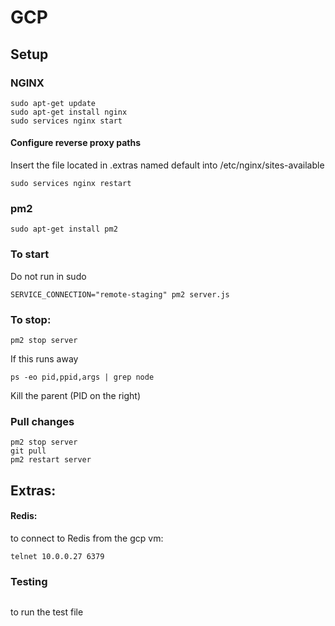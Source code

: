 # GCP

## Setup

### NGINX
```
sudo apt-get update
sudo apt-get install nginx
sudo services nginx start
```
#### Configure reverse proxy paths
Insert the file located in .extras named default into /etc/nginx/sites-available
```
sudo services nginx restart
```

### pm2
```
sudo apt-get install pm2
```

### To start
Do not run in sudo
```
SERVICE_CONNECTION="remote-staging" pm2 server.js
```

### To stop:
```
pm2 stop server
```

If this runs away
```
ps -eo pid,ppid,args | grep node
```
Kill the parent (PID on the right)

### Pull changes
```
pm2 stop server
git pull
pm2 restart server
```


## Extras:

#### Redis:
to connect to Redis from the gcp vm:
```
telnet 10.0.0.27 6379
```

### Testing
```npm test
```
to run the test file
